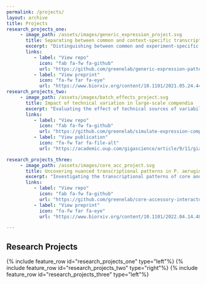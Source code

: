 ```yaml
---
permalink: /projects/
layout: archive
title: Projects
research_projects_one:
     - image_path: /assets/images/generic_expression_project.svg
       title: Separating between common and context-specific transcriptional responses
       excerpt: "Distinguishing between common and experiment-specific transcriptional signals using a generative neural network."
       links:
          - label: "View repo"
            icon: "fab fa-fw fa-github"
            url: "https://github.com/greenelab/generic-expression-patterns"
          - label: "View preprint"
            icon: "fa-fw far fa-eye"
            url: "https://www.biorxiv.org/content/10.1101/2021.05.24.445440v3.full.pdf"
research_projects_two:
     - image_path: /assets/images/batch_effects_project.svg
       title: Impact of technical variation in large-scale compendia
       excerpt: "Evaluating the effect of technical sources of variability in large-scale gene expression compendia."
       links:
          - label: "View repo"
            icon: "fab fa-fw fa-github"
            url: "https://github.com/greenelab/simulate-expression-compendia"
          - label: "View publication"
            icon: "fa-fw far fa-file-alt"
            url: "https://academic.oup.com/gigascience/article/9/11/giaa117/5952607"

research_projects_three:
     - image_path: /assets/images/core_acc_project.svg
       title: Uncovering nuanced transcriptional patterns in P. aeruginosa compendium
       excerpt: "Investigating the transcriptional patterns of core and accessory gene expression in PAO1 and PA14 strains in a compendium containing thousands of samples from hundreds of distinct experiments."
       links:
          - label: "View repo"
            icon: "fab fa-fw fa-github"
            url: "https://github.com/greenelab/core-accessory-interactome"
          - label: "View preprint"
            icon: "fa-fw far fa-eye"
            url: "https://www.biorxiv.org/content/10.1101/2022.04.14.488429v1.full.pdf"

---
```


## Research Projects

{% include feature_row id="research_projects_one" type="left"%}
{% include feature_row id="research_projects_two" type="right"%}
{% include feature_row id="research_projects_three" type="left"%}
